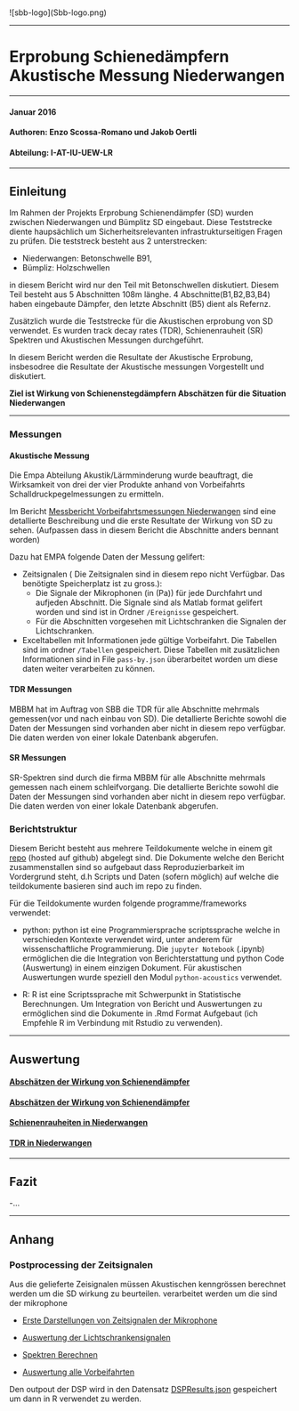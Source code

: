 <h1>
</h1>
![sbb-logo](Sbb-logo.png)

------------------------------------------------------------------------

<h1>
Erprobung Schienedämpfern <br/> Akustische Messung Niederwangen
</h1>

------------------------------------------------------------------------

#### Januar 2016

#### Authoren: Enzo Scossa-Romano und Jakob Oertli

#### Abteilung: I-AT-IU-UEW-LR

------------------------------------------------------------------------

Einleitung
----------

Im Rahmen der Projekts Erprobung Schienendämpfer (SD) wurden zwischen Niederwangen und Bümplitz SD eingebaut. Diese Teststrecke diente haupsächlich um Sicherheitsrelevanten infrastrukturseitigen Fragen zu prüfen. Die teststreck besteht aus 2 unterstrecken:

-   Niederwangen: Betonschwelle B91,
-   Bümpliz: Holzschwellen

in diesem Bericht wird nur den Teil mit Betonschwellen diskutiert. Diesem Teil besteht aus 5 Abschnitten 108m länghe. 4 Abschnitte(B1,B2,B3,B4) haben eingebaute Dämpfer, den letzte Abschnitt (B5) dient als Refernz.

Zusätzlich wurde die Teststrecke für die Akustischen erprobung von SD verwendet. Es wurden track decay rates (TDR), Schienenrauheit (SR) Spektren und Akustischen Messungen durchgeführt.

In diesem Bericht werden die Resultate der Akustische Erprobung, insbesodree die Resultate der Akustische messungen Vorgestellt und diskutiert.

**Ziel ist Wirkung von Schienenstegdämpfern Abschätzen für die Situation Niederwangen**

------------------------------------------------------------------------

### Messungen

#### Akustische Messung

Die Empa Abteilung Akustik/Lärmminderung wurde beauftragt, die Wirksamkeit von drei der vier Produkte anhand von Vorbeifahrts Schalldruckpegelmessungen zu ermitteln.

Im Bericht [Messbericht Vorbeifahrtsmessungen Niederwangen](https://github.com/e-sr/SDWirkungNi/raw/master/Messbericht%20Vorbeifahrtsmessungen%20Niederwangen%20sig.pdf) sind eine detallierte Beschreibung und die erste Resultate der Wirkung von SD zu sehen. (Aufpassen dass in diesem Bericht die Abschnitte anders bennant worden)

Dazu hat EMPA folgende Daten der Messung gelifert:

-   Zeitsignalen ( Die Zeitsignalen sind in diesem repo nicht Verfügbar. Das benötigte Speicherplatz ist zu gross.):
    -   Die Signale der Mikrophonen (in \(Pa\)) für jede Durchfahrt und aufjeden Abschnitt. Die Signale sind als Matlab format gelifert worden und sind ist in Ordner `/Ereignisse` gespeichert.
    -   Für die Abschnitten vorgesehen mit Lichtschranken die Signalen der Lichtschranken.
-   Exceltabellen mit Informationen jede gültige Vorbeifahrt. Die Tabellen sind im ordner `/Tabellen` gespeichert. Diese Tabellen mit zusätzlichen Informationen sind in File `pass-by.json` überarbeitet worden um diese daten weiter verarbeiten zu können.

#### TDR Messungen

MBBM hat im Auftrag von SBB die TDR für alle Abschnitte mehrmals gemessen(vor und nach einbau von SD). Die detallierte Berichte sowohl die Daten der Messungen sind vorhanden aber nicht in diesem repo verfügbar. Die daten werden von einer lokale Datenbank abgerufen.

#### SR Messungen

SR-Spektren sind durch die firma MBBM für alle Abschnitte mehrmals gemessen nach einem schleifvorgang. Die detallierte Berichte sowohl die Daten der Messungen sind vorhanden aber nicht in diesem repo verfügbar. Die daten werden von einer lokale Datenbank abgerufen.

### Berichtstruktur

Diesem Bericht besteht aus mehrere Teildokumente welche in einem git [repo](https://github.com/e-sr/SDWirkungNi/) (hosted auf github) abgelegt sind. Die Dokumente welche den Bericht zusammenstallen sind so aufgebaut dass Reproduzierbarkeit im Vordergrund steht, d.h Scripts und Daten (sofern möglich) auf welche die teildokumente basieren sind auch im repo zu finden.

Für die Teildokumente wurden folgende programme/frameworks verwendet:

-   python: python ist eine Programmiersprache scriptssprache welche in verschieden Kontexte verwendet wird, unter anderem für wissenschaftliche Programmierung. Die `jupyter Notebook` (.ipynb) ermöglichen die die Integration von Berichterstattung und python Code (Auswertung) in einem einzigen Dokument. Für akustischen Auswertungen wurde speziell den Modul `python-acoustics` verwendet.

-   R: R ist eine Scriptssprache mit Schwerpunkt in Statistische Berechnungen. Um Integration von Bericht und Auswertungen zu ermöglichen sind die Dokumente in .Rmd Format Aufgebaut (ich Empfehle R im Verbindung mit Rstudio zu verwenden).

------------------------------------------------------------------------

Auswertung
----------

#### [Abschätzen der Wirkung von Schienendämpfer](https://rawgit.com/e-sr/SDWirkungNi/master/Vorbeifahrten.html)

#### [Abschätzen der Wirkung von Schienendämpfer](https://rawgit.com/e-sr/SDWirkungNi/master/SD_wirkung.html)

#### [Schienenrauheiten in Niederwangen](https://rawgit.com/e-sr/SDWirkungNi/master/SR_Ni.html)

#### [TDR in Niederwangen](https://rawgit.com/e-sr/SDWirkungNi/master/TDR_Ni.html)

------------------------------------------------------------------------

Fazit
-----

-...

------------------------------------------------------------------------

Anhang
------

### Postprocessing der Zeitsignalen

Aus die gelieferte Zeisignalen müssen Akustischen kenngrössen berechnet werden um die SD wirkung zu beurteilen. verarbeitet werden um die sind der mikrophone

-   [Erste Darstellungen von Zeitsignalen der Mikrophone](http://nbviewer.jupyter.org/github/e-sr/SDWirkungNi/blob/master/darstellungMicSignale.ipynb)

-   [Auswertung der Lichtschrankensignalen](http://nbviewer.jupyter.org/github/e-sr/SDWirkungNi/blob/master/analyseLS.ipynb)

-   [Spektren Berechnen](http://nbviewer.jupyter.org/github/e-sr/SDWirkungNi/blob/master/SpektrenBerechnen.ipynb)

-   [Auswertung alle Vorbeifahrten](http://nbviewer.jupyter.org/github/e-sr/SDWirkungNi/blob/master/DSPAuswertung.ipynb)

Den outpout der DSP wird in den Datensatz [DSPResults.json](DSPResults.json) gespeichert um dann in R verwendet zu werden.
